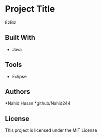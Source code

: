 # Project Title
EzBiz

## Built With

* Java
## Tools
* Eclipse

## Authors

*Nahid Hasan
*github/Nahid244



## License

This project is licensed under the MIT License 



